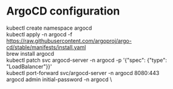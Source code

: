 # ArgoCD configuration

kubectl create namespace argocd \
kubectl apply -n argocd -f https://raw.githubusercontent.com/argoproj/argo-cd/stable/manifests/install.yaml \
brew install argocd \
kubectl patch svc argocd-server -n argocd -p '{"spec": {"type": "LoadBalancer"}}' \
kubectl port-forward svc/argocd-server -n argocd 8080:443 \
argocd admin initial-password -n argocd \